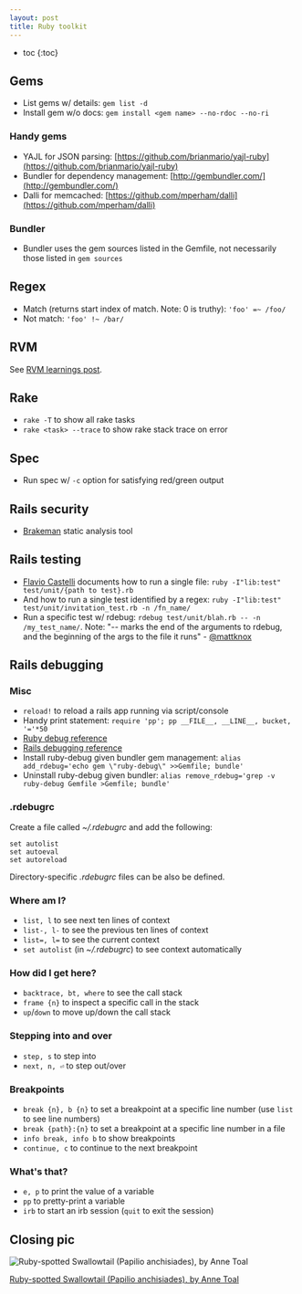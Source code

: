 ```yaml
---
layout: post
title: Ruby toolkit
---
```


* toc
{:toc}

## Gems

* List gems w/ details: `gem list -d`
* Install gem w/o docs: `gem install <gem name> --no-rdoc --no-ri`

### Handy gems

* YAJL for JSON parsing: [https://github.com/brianmario/yajl-ruby](https://github.com/brianmario/yajl-ruby)
* Bundler for dependency management: [http://gembundler.com/](http://gembundler.com/)
* Dalli for memcached: [https://github.com/mperham/dalli](https://github.com/mperham/dalli)

### Bundler

* Bundler uses the gem sources listed in the Gemfile, not necessarily those listed in `gem sources`

## Regex

* Match (returns start index of match. Note: 0 is truthy): `'foo' =~ /foo/`
* Not match: `'foo' !~ /bar/`

## RVM

See [RVM learnings post](/2011/11/28/rvm-learnings.md).

## Rake

* `rake -T` to show all rake tasks
* `rake <task> --trace` to show rake stack trace on error

## Spec

* Run spec w/ `-c` option for satisfying red/green output

## Rails security

* [Brakeman](http://brakemanscanner.org/) static analysis tool

## Rails testing

* [Flavio Castelli](http://flavio.castelli.name/rails_execute_single_test) documents how to run a single file: `ruby -I"lib:test" test/unit/{path to test}.rb`
* And how to run a single test identified by a regex: `ruby -I"lib:test" test/unit/invitation_test.rb -n /fn_name/`
* Run a specific test  w/ rdebug: `rdebug test/unit/blah.rb -- -n /my_test_name/`. Note: "-- marks the end of the arguments to rdebug, and the beginning of the args to the file it runs" - [@mattknox](http://twitter.com/mattknox)

## Rails debugging

### Misc

* `reload!` to reload a rails app running via script/console
* Handy print statement: `require 'pp'; pp __FILE__, __LINE__, bucket, '='*50`
* [Ruby debug reference](http://bashdb.sourceforge.net/ruby-debug.html)
* [Rails debugging reference](http://guides.rubyonrails.org/debugging_rails_applications.html#step-by-step)
* Install ruby-debug given bundler gem management: `alias add_rdebug='echo gem \"ruby-debug\" >>Gemfile; bundle'`
* Uninstall ruby-debug given bundler: `alias remove_rdebug='grep -v ruby-debug Gemfile >Gemfile; bundle'`

### .rdebugrc

Create a file called _~/.rdebugrc_ and add the following:

    set autolist
    set autoeval
    set autoreload

Directory-specific _.rdebugrc_ files can be also be defined.

### Where am I?

* `list, l` to see next ten lines of context
* `list-, l-` to see the previous ten lines of context
* `list=, l=` to see the current context
* `set autolist` (in _~/.rdebugrc_) to see context automatically

### How did I get here?

* `backtrace, bt, where` to see the call stack
* `frame {n}` to inspect a specific call in the stack
* `up`/`down` to move up/down the call stack

### Stepping into and over

* `step, s` to step into
* `next, n, ⏎` to step out/over

### Breakpoints

* `break {n}, b {n}` to set a breakpoint at a specific line number (use `list` to see line numbers)
* `break {path}:{n}` to set a breakpoint at a specific line number in a file
* `info break, info b` to show breakpoints
* `continue, c` to continue to the next breakpoint

### What's that?

* `e, p` to print the value of a variable
* `pp` to pretty-print a variable
* `irb` to start an irb session (`quit` to exit the session)

## Closing pic

![Ruby-spotted Swallowtail (Papilio anchisiades), by Anne Toal](http://farm3.staticflickr.com/2292/2046175430_3651a95e1b.jpg)

[Ruby-spotted Swallowtail (Papilio anchisiades), by Anne Toal](http://www.flickr.com/photos/annetoal/2046175430/)
